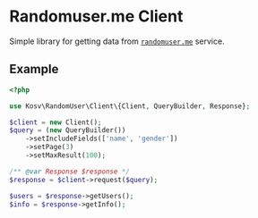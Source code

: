 # Randomuser.me Client

Simple library for getting data from [`randomuser.me`](https://randomuser.me/) service.

## Example

```php
<?php

use Kosv\RandomUser\Client\{Client, QueryBuilder, Response};

$client = new Client();
$query = (new QueryBuilder())
    ->setIncludeFields(['name', 'gender'])
    ->setPage(3)
    ->setMaxResult(100);

/** @var Response $response */
$response = $client->request($query);

$users = $response->getUsers();
$info = $response->getInfo();

```
